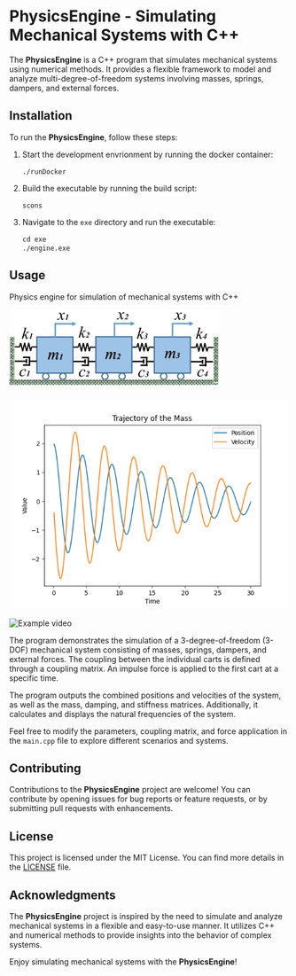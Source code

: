 # PhysicsEngine - Simulating Mechanical Systems with C++

The **PhysicsEngine** is a C++ program that simulates mechanical systems using numerical methods. It provides a flexible framework to model and analyze multi-degree-of-freedom systems involving masses, springs, dampers, and external forces.

## Installation

To run the **PhysicsEngine**, follow these steps:

1. Start the development envrionment by running the docker container:
   ```
   ./runDocker
   ```

2. Build the executable by running the build script:
   ```
   scons
   ```

3. Navigate to the `exe` directory and run the executable:
   ```
   cd exe
   ./engine.exe
   ```

## Usage
Physics engine for simulation of mechanical systems with C++

![Example System](static/Three-degree-of-freedom-DOF-system-consisting-of-spring-and-damper.ppm)

![Example plot](static/spring_figure.png)

![Example video](static/demo.gif)

The program demonstrates the simulation of a 3-degree-of-freedom (3-DOF) mechanical system consisting of masses, springs, dampers, and external forces. The coupling between the individual carts is defined through a coupling matrix. An impulse force is applied to the first cart at a specific time.

The program outputs the combined positions and velocities of the system, as well as the mass, damping, and stiffness matrices. Additionally, it calculates and displays the natural frequencies of the system.

Feel free to modify the parameters, coupling matrix, and force application in the `main.cpp` file to explore different scenarios and systems.

## Contributing

Contributions to the **PhysicsEngine** project are welcome! You can contribute by opening issues for bug reports or feature requests, or by submitting pull requests with enhancements.

## License

This project is licensed under the MIT License. You can find more details in the [LICENSE](LICENSE) file.

## Acknowledgments

The **PhysicsEngine** project is inspired by the need to simulate and analyze mechanical systems in a flexible and easy-to-use manner. It utilizes C++ and numerical methods to provide insights into the behavior of complex systems.


Enjoy simulating mechanical systems with the **PhysicsEngine**!